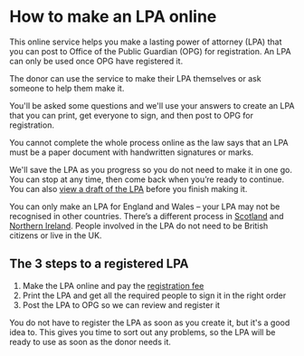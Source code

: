# How to make an LPA online

This online service helps you make a lasting power of attorney (LPA) that you can post to Office of the Public Guardian (OPG) for registration. An LPA can only be used once OPG have registered it.

The donor can use the service to make their LPA themselves or ask someone to help them make it.

You'll be asked some questions and we'll use your answers to create an LPA that you can print, get everyone to sign, and then post to OPG for registration.

You cannot complete the whole process online as the law says that an LPA must be a paper document with handwritten signatures or marks.

We'll save the LPA as you progress so you do not need to make it in one go. You can stop at any time, then come back when you’re ready to continue. You can also [view a draft of the LPA](/help/#topic-view-a-draft-of-the-lpa) before you finish making it.

You can only make an LPA for England and Wales – your LPA may not be recognised in other countries. There’s a different process in [Scotland](http://www.publicguardian-scotland.gov.uk/power-of-attorney) and [Northern Ireland](http://www.nidirect.gov.uk/managing-your-affairs-and-enduring-power-of-attorney). People involved in the LPA do not need to be British citizens or live in the UK.

## The 3 steps to a registered LPA

1. Make the LPA online and pay the [registration fee](/help/#topic-fees-reductions-and-exemptions)
2. Print the LPA and get all the required people to sign it in the right order
3. Post the LPA to OPG so we can review and register it

You do not have to register the LPA as soon as you create it, but it's a good idea to. This gives you time to sort out any problems, so the LPA will be ready to use as soon as the donor needs it.
